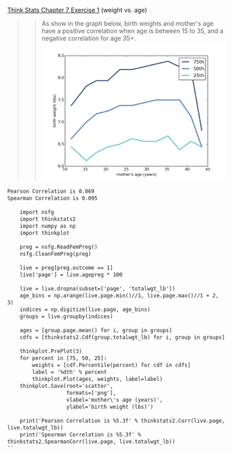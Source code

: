 [Think Stats Chapter 7 Exercise 1](http://greenteapress.com/thinkstats2/html/thinkstats2008.html#toc70) (weight vs. age)

>> As show in the graph below, birth weights and mother's age have a positive correlation when age is between 15 to 35, and a negative correlation for age 35+.   
![birth weight vs mother's age](img/scatter.png)   
```
Pearson Correlation is 0.069
Spearman Correlation is 0.095   
   
    import nsfg
    import thinkstats2
    import numpy as np
    import thinkplot
    
    preg = nsfg.ReadFemPreg()
    nsfg.CleanFemPreg(preg)
    
    live = preg[preg.outcome == 1]
    live['page'] = live.agepreg * 100
    
    live = live.dropna(subset=['page', 'totalwgt_lb'])
    age_bins = np.arange(live.page.min()//1, live.page.max()//1 + 2, 3)
    indices = np.digitize(live.page, age_bins)
    groups = live.groupby(indices)
    
    ages = [group.page.mean() for i, group in groups]
    cdfs = [thinkstats2.Cdf(group.totalwgt_lb) for i, group in groups]
    
    thinkplot.PrePlot(3)
    for percent in [75, 50, 25]:
        weights = [cdf.Percentile(percent) for cdf in cdfs]
        label = '%dth' % percent
        thinkplot.Plot(ages, weights, label=label)
    thinkplot.Save(root='scatter',
                   formats=['png'],
                   xlabel='mother\'s age (years)',
                   ylabel='birth weight (lbs)')
    
    print('Pearson Correlation is %5.3f' % thinkstats2.Corr(live.page, live.totalwgt_lb))
    print('Spearman Correlation is %5.3f' % thinkstats2.SpearmanCorr(live.page, live.totalwgt_lb))
``